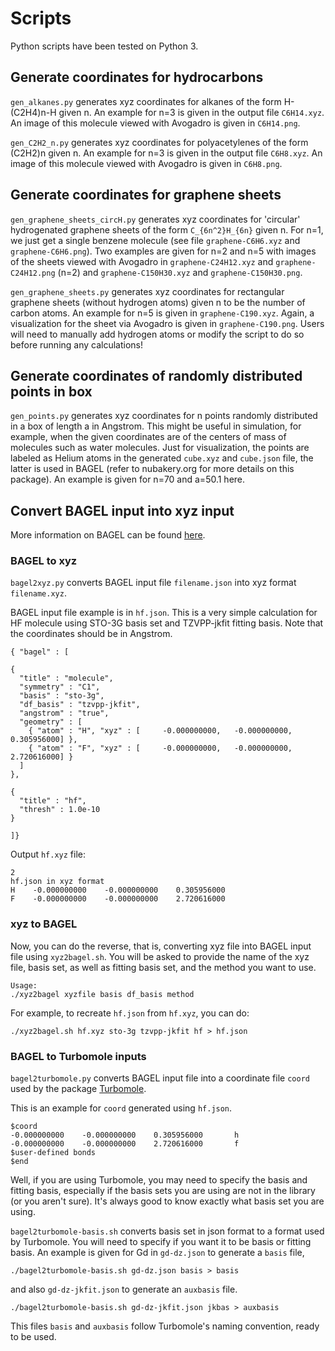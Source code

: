 # Scripts

Python scripts have been tested on Python 3.

## Generate coordinates for hydrocarbons 
`gen_alkanes.py` generates xyz coordinates for alkanes of the form H-(C2H4)n-H
given n. An example for n=3 is given in the output file `C6H14.xyz`. An image of this molecule
viewed with Avogadro is given in `C6H14.png`.

`gen_C2H2_n.py` generates xyz coordinates for polyacetylenes of the form (C2H2)n
given n. An example for n=3 is given in the output file `C6H8.xyz`. An image of this molecule
viewed with Avogadro is given in `C6H8.png`.

## Generate coordinates for graphene sheets
`gen_graphene_sheets_circH.py` generates xyz coordinates for 'circular' hydrogenated graphene sheets of the form
`C_{6n^2}H_{6n}` given n. For n=1, we just get a single benzene molecule (see file `graphene-C6H6.xyz`
and `graphene-C6H6.png`). Two examples are given for n=2 and n=5 with images of the sheets viewed
with Avogadro in `graphene-C24H12.xyz` and `graphene-C24H12.png` (n=2) and `graphene-C150H30.xyz`
and `graphene-C150H30.png`.

`gen_graphene_sheets.py` generates xyz coordinates for rectangular graphene sheets (without hydrogen atoms)
given n to be the number of carbon atoms. An example for n=5 is given in `graphene-C190.xyz`. Again, a
visualization for the sheet via Avogadro is given in `graphene-C190.png`. Users will need to manually add
hydrogen atoms or modify the script to do so before running any calculations!

## Generate coordinates of randomly distributed points in box
`gen_points.py` generates xyz coordinates for n points randomly distributed in a box of length a in Angstrom.
This might be useful in simulation, for example, when the given coordinates are of the centers of mass
of molecules such as water molecules. Just for visualization, the points are labeled as Helium atoms
in the generated `cube.xyz` and `cube.json` file, the latter is used in BAGEL (refer to nubakery.org for more details
on this package). An example is given for n=70 and a=50.1 here.


## Convert BAGEL input into xyz input
More information on BAGEL can be found [here](https://nubakery.org).

### BAGEL to xyz

`bagel2xyz.py` converts BAGEL input file `filename.json` into xyz format `filename.xyz`.

BAGEL input file example is in `hf.json`. This is a very simple calculation for
HF molecule using STO-3G basis set and TZVPP-jkfit fitting basis. Note that
the coordinates should be in Angstrom.

```
{ "bagel" : [

{
  "title" : "molecule",
  "symmetry" : "C1",
  "basis" : "sto-3g",
  "df_basis" : "tzvpp-jkfit",
  "angstrom" : "true",
  "geometry" : [
    { "atom" : "H", "xyz" : [     -0.000000000,   -0.000000000,    0.305956000] },
    { "atom" : "F", "xyz" : [     -0.000000000,   -0.000000000,    2.720616000] }
  ]
},

{
  "title" : "hf",
  "thresh" : 1.0e-10
}

]}
```

Output `hf.xyz` file:
```
2
hf.json in xyz format
H    -0.000000000    -0.000000000    0.305956000
F    -0.000000000    -0.000000000    2.720616000
```

### xyz to BAGEL

Now, you can do the reverse, that is, converting xyz file into BAGEL input file
using `xyz2bagel.sh`. You will be asked to provide the name of the xyz file, basis set,
as well as fitting basis set, and the method you want to use.

```
Usage:
./xyz2bagel xyzfile basis df_basis method
```

For example, to recreate `hf.json` from `hf.xyz`, you can do:

```
./xyz2bagel.sh hf.xyz sto-3g tzvpp-jkfit hf > hf.json
```

### BAGEL to Turbomole inputs

`bagel2turbomole.py` converts BAGEL input file into a coordinate file `coord` used
by the package [Turbomole](http://www.turbomole-gmbh.com).

This is an example for `coord` generated using `hf.json`.

```
$coord
-0.000000000    -0.000000000    0.305956000       h
-0.000000000    -0.000000000    2.720616000       f
$user-defined bonds
$end
```

Well, if you are using Turbomole, you may need to specify the basis and fitting basis,
especially if the basis sets you are using are not in the library (or you aren't sure).
It's always good to know exactly what basis set you are using.

`bagel2turbomole-basis.sh` converts basis set in json format to a format used by Turbomole.
You will need to specify if you want it to be basis or fitting basis. An example is given for
Gd in `gd-dz.json` to generate a `basis` file,

```
./bagel2turbomole-basis.sh gd-dz.json basis > basis
```

and also `gd-dz-jkfit.json` to generate  an `auxbasis` file.

```
./bagel2turbomole-basis.sh gd-dz-jkfit.json jkbas > auxbasis
```

This files `basis` and `auxbasis` follow Turbomole's naming convention, ready to be used.

